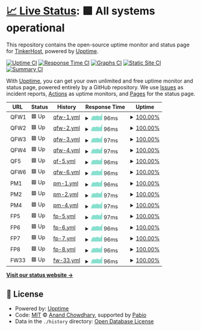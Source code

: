# [📈 Live Status](https://freehostingnodeuptime.tinkerhost.net): <!--live status--> **🟩 All systems operational**

This repository contains the open-source uptime monitor and status page for [TinkerHost](https://tinkerhost.net), powered by [Upptime](https://github.com/upptime/upptime).

[![Uptime CI](https://github.com/TinkerHost/upptime-free-hosting-central-servers/workflows/Uptime%20CI/badge.svg)](https://github.com/TinkerHost/upptime-free-hosting-central-servers/actions?query=workflow%3A%22Uptime+CI%22)
[![Response Time CI](https://github.com/TinkerHost/upptime-free-hosting-central-servers/workflows/Response%20Time%20CI/badge.svg)](https://github.com/TinkerHost/upptime-free-hosting-central-servers/actions?query=workflow%3A%22Response+Time+CI%22)
[![Graphs CI](https://github.com/TinkerHost/upptime-free-hosting-central-servers/workflows/Graphs%20CI/badge.svg)](https://github.com/TinkerHost/upptime-free-hosting-central-servers/actions?query=workflow%3A%22Graphs+CI%22)
[![Static Site CI](https://github.com/TinkerHost/upptime-free-hosting-central-servers/workflows/Static%20Site%20CI/badge.svg)](https://github.com/TinkerHost/upptime-free-hosting-central-servers/actions?query=workflow%3A%22Static+Site+CI%22)
[![Summary CI](https://github.com/TinkerHost/upptime-free-hosting-central-servers/workflows/Summary%20CI/badge.svg)](https://github.com/TinkerHost/upptime-free-hosting-central-servers/actions?query=workflow%3A%22Summary+CI%22)

With [Upptime](https://upptime.js.org), you can get your own unlimited and free uptime monitor and status page, powered entirely by a GitHub repository. We use [Issues](https://github.com/TinkerHost/upptime-free-hosting-central-servers/issues) as incident reports, [Actions](https://github.com/TinkerHost/upptime-free-hosting-central-servers/actions) as uptime monitors, and [Pages](https://freehostingnodeuptime.tinkerhost.net) for the status page.

<!--start: status pages-->
<!-- This summary is generated by Upptime (https://github.com/upptime/upptime) -->
<!-- Do not edit this manually, your changes will be overwritten -->
<!-- prettier-ignore -->
| URL | Status | History | Response Time | Uptime |
| --- | ------ | ------- | ------------- | ------ |
| <img alt="" src="https://icons.duckduckgo.com/ip3/null.ico" height="13"> QFW1 | 🟩 Up | [qfw-1.yml](https://github.com/TinkerHost/upptime-free-hosting-central-servers/commits/HEAD/history/qfw-1.yml) | <details><summary><img alt="Response time graph" src="./graphs/qfw-1/response-time-week.png" height="20"> 96ms</summary><br><a href="https://freehostingnodeuptime.tinkerhost.net/history/qfw-1"><img alt="Response time 97" src="https://img.shields.io/endpoint?url=https%3A%2F%2Fraw.githubusercontent.com%2FTinkerHost%2Fupptime-free-hosting-central-servers%2FHEAD%2Fapi%2Fqfw-1%2Fresponse-time.json"></a><br><a href="https://freehostingnodeuptime.tinkerhost.net/history/qfw-1"><img alt="24-hour response time 88" src="https://img.shields.io/endpoint?url=https%3A%2F%2Fraw.githubusercontent.com%2FTinkerHost%2Fupptime-free-hosting-central-servers%2FHEAD%2Fapi%2Fqfw-1%2Fresponse-time-day.json"></a><br><a href="https://freehostingnodeuptime.tinkerhost.net/history/qfw-1"><img alt="7-day response time 96" src="https://img.shields.io/endpoint?url=https%3A%2F%2Fraw.githubusercontent.com%2FTinkerHost%2Fupptime-free-hosting-central-servers%2FHEAD%2Fapi%2Fqfw-1%2Fresponse-time-week.json"></a><br><a href="https://freehostingnodeuptime.tinkerhost.net/history/qfw-1"><img alt="30-day response time 97" src="https://img.shields.io/endpoint?url=https%3A%2F%2Fraw.githubusercontent.com%2FTinkerHost%2Fupptime-free-hosting-central-servers%2FHEAD%2Fapi%2Fqfw-1%2Fresponse-time-month.json"></a><br><a href="https://freehostingnodeuptime.tinkerhost.net/history/qfw-1"><img alt="1-year response time 97" src="https://img.shields.io/endpoint?url=https%3A%2F%2Fraw.githubusercontent.com%2FTinkerHost%2Fupptime-free-hosting-central-servers%2FHEAD%2Fapi%2Fqfw-1%2Fresponse-time-year.json"></a></details> | <details><summary><a href="https://freehostingnodeuptime.tinkerhost.net/history/qfw-1">100.00%</a></summary><a href="https://freehostingnodeuptime.tinkerhost.net/history/qfw-1"><img alt="All-time uptime 100.00%" src="https://img.shields.io/endpoint?url=https%3A%2F%2Fraw.githubusercontent.com%2FTinkerHost%2Fupptime-free-hosting-central-servers%2FHEAD%2Fapi%2Fqfw-1%2Fuptime.json"></a><br><a href="https://freehostingnodeuptime.tinkerhost.net/history/qfw-1"><img alt="24-hour uptime 100.00%" src="https://img.shields.io/endpoint?url=https%3A%2F%2Fraw.githubusercontent.com%2FTinkerHost%2Fupptime-free-hosting-central-servers%2FHEAD%2Fapi%2Fqfw-1%2Fuptime-day.json"></a><br><a href="https://freehostingnodeuptime.tinkerhost.net/history/qfw-1"><img alt="7-day uptime 100.00%" src="https://img.shields.io/endpoint?url=https%3A%2F%2Fraw.githubusercontent.com%2FTinkerHost%2Fupptime-free-hosting-central-servers%2FHEAD%2Fapi%2Fqfw-1%2Fuptime-week.json"></a><br><a href="https://freehostingnodeuptime.tinkerhost.net/history/qfw-1"><img alt="30-day uptime 100.00%" src="https://img.shields.io/endpoint?url=https%3A%2F%2Fraw.githubusercontent.com%2FTinkerHost%2Fupptime-free-hosting-central-servers%2FHEAD%2Fapi%2Fqfw-1%2Fuptime-month.json"></a><br><a href="https://freehostingnodeuptime.tinkerhost.net/history/qfw-1"><img alt="1-year uptime 100.00%" src="https://img.shields.io/endpoint?url=https%3A%2F%2Fraw.githubusercontent.com%2FTinkerHost%2Fupptime-free-hosting-central-servers%2FHEAD%2Fapi%2Fqfw-1%2Fuptime-year.json"></a></details>
| <img alt="" src="https://icons.duckduckgo.com/ip3/null.ico" height="13"> QFW2 | 🟩 Up | [qfw-2.yml](https://github.com/TinkerHost/upptime-free-hosting-central-servers/commits/HEAD/history/qfw-2.yml) | <details><summary><img alt="Response time graph" src="./graphs/qfw-2/response-time-week.png" height="20"> 96ms</summary><br><a href="https://freehostingnodeuptime.tinkerhost.net/history/qfw-2"><img alt="Response time 97" src="https://img.shields.io/endpoint?url=https%3A%2F%2Fraw.githubusercontent.com%2FTinkerHost%2Fupptime-free-hosting-central-servers%2FHEAD%2Fapi%2Fqfw-2%2Fresponse-time.json"></a><br><a href="https://freehostingnodeuptime.tinkerhost.net/history/qfw-2"><img alt="24-hour response time 88" src="https://img.shields.io/endpoint?url=https%3A%2F%2Fraw.githubusercontent.com%2FTinkerHost%2Fupptime-free-hosting-central-servers%2FHEAD%2Fapi%2Fqfw-2%2Fresponse-time-day.json"></a><br><a href="https://freehostingnodeuptime.tinkerhost.net/history/qfw-2"><img alt="7-day response time 96" src="https://img.shields.io/endpoint?url=https%3A%2F%2Fraw.githubusercontent.com%2FTinkerHost%2Fupptime-free-hosting-central-servers%2FHEAD%2Fapi%2Fqfw-2%2Fresponse-time-week.json"></a><br><a href="https://freehostingnodeuptime.tinkerhost.net/history/qfw-2"><img alt="30-day response time 97" src="https://img.shields.io/endpoint?url=https%3A%2F%2Fraw.githubusercontent.com%2FTinkerHost%2Fupptime-free-hosting-central-servers%2FHEAD%2Fapi%2Fqfw-2%2Fresponse-time-month.json"></a><br><a href="https://freehostingnodeuptime.tinkerhost.net/history/qfw-2"><img alt="1-year response time 97" src="https://img.shields.io/endpoint?url=https%3A%2F%2Fraw.githubusercontent.com%2FTinkerHost%2Fupptime-free-hosting-central-servers%2FHEAD%2Fapi%2Fqfw-2%2Fresponse-time-year.json"></a></details> | <details><summary><a href="https://freehostingnodeuptime.tinkerhost.net/history/qfw-2">100.00%</a></summary><a href="https://freehostingnodeuptime.tinkerhost.net/history/qfw-2"><img alt="All-time uptime 100.00%" src="https://img.shields.io/endpoint?url=https%3A%2F%2Fraw.githubusercontent.com%2FTinkerHost%2Fupptime-free-hosting-central-servers%2FHEAD%2Fapi%2Fqfw-2%2Fuptime.json"></a><br><a href="https://freehostingnodeuptime.tinkerhost.net/history/qfw-2"><img alt="24-hour uptime 100.00%" src="https://img.shields.io/endpoint?url=https%3A%2F%2Fraw.githubusercontent.com%2FTinkerHost%2Fupptime-free-hosting-central-servers%2FHEAD%2Fapi%2Fqfw-2%2Fuptime-day.json"></a><br><a href="https://freehostingnodeuptime.tinkerhost.net/history/qfw-2"><img alt="7-day uptime 100.00%" src="https://img.shields.io/endpoint?url=https%3A%2F%2Fraw.githubusercontent.com%2FTinkerHost%2Fupptime-free-hosting-central-servers%2FHEAD%2Fapi%2Fqfw-2%2Fuptime-week.json"></a><br><a href="https://freehostingnodeuptime.tinkerhost.net/history/qfw-2"><img alt="30-day uptime 100.00%" src="https://img.shields.io/endpoint?url=https%3A%2F%2Fraw.githubusercontent.com%2FTinkerHost%2Fupptime-free-hosting-central-servers%2FHEAD%2Fapi%2Fqfw-2%2Fuptime-month.json"></a><br><a href="https://freehostingnodeuptime.tinkerhost.net/history/qfw-2"><img alt="1-year uptime 100.00%" src="https://img.shields.io/endpoint?url=https%3A%2F%2Fraw.githubusercontent.com%2FTinkerHost%2Fupptime-free-hosting-central-servers%2FHEAD%2Fapi%2Fqfw-2%2Fuptime-year.json"></a></details>
| <img alt="" src="https://icons.duckduckgo.com/ip3/null.ico" height="13"> QFW3 | 🟩 Up | [qfw-3.yml](https://github.com/TinkerHost/upptime-free-hosting-central-servers/commits/HEAD/history/qfw-3.yml) | <details><summary><img alt="Response time graph" src="./graphs/qfw-3/response-time-week.png" height="20"> 97ms</summary><br><a href="https://freehostingnodeuptime.tinkerhost.net/history/qfw-3"><img alt="Response time 97" src="https://img.shields.io/endpoint?url=https%3A%2F%2Fraw.githubusercontent.com%2FTinkerHost%2Fupptime-free-hosting-central-servers%2FHEAD%2Fapi%2Fqfw-3%2Fresponse-time.json"></a><br><a href="https://freehostingnodeuptime.tinkerhost.net/history/qfw-3"><img alt="24-hour response time 87" src="https://img.shields.io/endpoint?url=https%3A%2F%2Fraw.githubusercontent.com%2FTinkerHost%2Fupptime-free-hosting-central-servers%2FHEAD%2Fapi%2Fqfw-3%2Fresponse-time-day.json"></a><br><a href="https://freehostingnodeuptime.tinkerhost.net/history/qfw-3"><img alt="7-day response time 97" src="https://img.shields.io/endpoint?url=https%3A%2F%2Fraw.githubusercontent.com%2FTinkerHost%2Fupptime-free-hosting-central-servers%2FHEAD%2Fapi%2Fqfw-3%2Fresponse-time-week.json"></a><br><a href="https://freehostingnodeuptime.tinkerhost.net/history/qfw-3"><img alt="30-day response time 97" src="https://img.shields.io/endpoint?url=https%3A%2F%2Fraw.githubusercontent.com%2FTinkerHost%2Fupptime-free-hosting-central-servers%2FHEAD%2Fapi%2Fqfw-3%2Fresponse-time-month.json"></a><br><a href="https://freehostingnodeuptime.tinkerhost.net/history/qfw-3"><img alt="1-year response time 97" src="https://img.shields.io/endpoint?url=https%3A%2F%2Fraw.githubusercontent.com%2FTinkerHost%2Fupptime-free-hosting-central-servers%2FHEAD%2Fapi%2Fqfw-3%2Fresponse-time-year.json"></a></details> | <details><summary><a href="https://freehostingnodeuptime.tinkerhost.net/history/qfw-3">100.00%</a></summary><a href="https://freehostingnodeuptime.tinkerhost.net/history/qfw-3"><img alt="All-time uptime 100.00%" src="https://img.shields.io/endpoint?url=https%3A%2F%2Fraw.githubusercontent.com%2FTinkerHost%2Fupptime-free-hosting-central-servers%2FHEAD%2Fapi%2Fqfw-3%2Fuptime.json"></a><br><a href="https://freehostingnodeuptime.tinkerhost.net/history/qfw-3"><img alt="24-hour uptime 100.00%" src="https://img.shields.io/endpoint?url=https%3A%2F%2Fraw.githubusercontent.com%2FTinkerHost%2Fupptime-free-hosting-central-servers%2FHEAD%2Fapi%2Fqfw-3%2Fuptime-day.json"></a><br><a href="https://freehostingnodeuptime.tinkerhost.net/history/qfw-3"><img alt="7-day uptime 100.00%" src="https://img.shields.io/endpoint?url=https%3A%2F%2Fraw.githubusercontent.com%2FTinkerHost%2Fupptime-free-hosting-central-servers%2FHEAD%2Fapi%2Fqfw-3%2Fuptime-week.json"></a><br><a href="https://freehostingnodeuptime.tinkerhost.net/history/qfw-3"><img alt="30-day uptime 100.00%" src="https://img.shields.io/endpoint?url=https%3A%2F%2Fraw.githubusercontent.com%2FTinkerHost%2Fupptime-free-hosting-central-servers%2FHEAD%2Fapi%2Fqfw-3%2Fuptime-month.json"></a><br><a href="https://freehostingnodeuptime.tinkerhost.net/history/qfw-3"><img alt="1-year uptime 100.00%" src="https://img.shields.io/endpoint?url=https%3A%2F%2Fraw.githubusercontent.com%2FTinkerHost%2Fupptime-free-hosting-central-servers%2FHEAD%2Fapi%2Fqfw-3%2Fuptime-year.json"></a></details>
| <img alt="" src="https://icons.duckduckgo.com/ip3/null.ico" height="13"> QFW4 | 🟩 Up | [qfw-4.yml](https://github.com/TinkerHost/upptime-free-hosting-central-servers/commits/HEAD/history/qfw-4.yml) | <details><summary><img alt="Response time graph" src="./graphs/qfw-4/response-time-week.png" height="20"> 97ms</summary><br><a href="https://freehostingnodeuptime.tinkerhost.net/history/qfw-4"><img alt="Response time 97" src="https://img.shields.io/endpoint?url=https%3A%2F%2Fraw.githubusercontent.com%2FTinkerHost%2Fupptime-free-hosting-central-servers%2FHEAD%2Fapi%2Fqfw-4%2Fresponse-time.json"></a><br><a href="https://freehostingnodeuptime.tinkerhost.net/history/qfw-4"><img alt="24-hour response time 88" src="https://img.shields.io/endpoint?url=https%3A%2F%2Fraw.githubusercontent.com%2FTinkerHost%2Fupptime-free-hosting-central-servers%2FHEAD%2Fapi%2Fqfw-4%2Fresponse-time-day.json"></a><br><a href="https://freehostingnodeuptime.tinkerhost.net/history/qfw-4"><img alt="7-day response time 97" src="https://img.shields.io/endpoint?url=https%3A%2F%2Fraw.githubusercontent.com%2FTinkerHost%2Fupptime-free-hosting-central-servers%2FHEAD%2Fapi%2Fqfw-4%2Fresponse-time-week.json"></a><br><a href="https://freehostingnodeuptime.tinkerhost.net/history/qfw-4"><img alt="30-day response time 97" src="https://img.shields.io/endpoint?url=https%3A%2F%2Fraw.githubusercontent.com%2FTinkerHost%2Fupptime-free-hosting-central-servers%2FHEAD%2Fapi%2Fqfw-4%2Fresponse-time-month.json"></a><br><a href="https://freehostingnodeuptime.tinkerhost.net/history/qfw-4"><img alt="1-year response time 97" src="https://img.shields.io/endpoint?url=https%3A%2F%2Fraw.githubusercontent.com%2FTinkerHost%2Fupptime-free-hosting-central-servers%2FHEAD%2Fapi%2Fqfw-4%2Fresponse-time-year.json"></a></details> | <details><summary><a href="https://freehostingnodeuptime.tinkerhost.net/history/qfw-4">100.00%</a></summary><a href="https://freehostingnodeuptime.tinkerhost.net/history/qfw-4"><img alt="All-time uptime 100.00%" src="https://img.shields.io/endpoint?url=https%3A%2F%2Fraw.githubusercontent.com%2FTinkerHost%2Fupptime-free-hosting-central-servers%2FHEAD%2Fapi%2Fqfw-4%2Fuptime.json"></a><br><a href="https://freehostingnodeuptime.tinkerhost.net/history/qfw-4"><img alt="24-hour uptime 100.00%" src="https://img.shields.io/endpoint?url=https%3A%2F%2Fraw.githubusercontent.com%2FTinkerHost%2Fupptime-free-hosting-central-servers%2FHEAD%2Fapi%2Fqfw-4%2Fuptime-day.json"></a><br><a href="https://freehostingnodeuptime.tinkerhost.net/history/qfw-4"><img alt="7-day uptime 100.00%" src="https://img.shields.io/endpoint?url=https%3A%2F%2Fraw.githubusercontent.com%2FTinkerHost%2Fupptime-free-hosting-central-servers%2FHEAD%2Fapi%2Fqfw-4%2Fuptime-week.json"></a><br><a href="https://freehostingnodeuptime.tinkerhost.net/history/qfw-4"><img alt="30-day uptime 100.00%" src="https://img.shields.io/endpoint?url=https%3A%2F%2Fraw.githubusercontent.com%2FTinkerHost%2Fupptime-free-hosting-central-servers%2FHEAD%2Fapi%2Fqfw-4%2Fuptime-month.json"></a><br><a href="https://freehostingnodeuptime.tinkerhost.net/history/qfw-4"><img alt="1-year uptime 100.00%" src="https://img.shields.io/endpoint?url=https%3A%2F%2Fraw.githubusercontent.com%2FTinkerHost%2Fupptime-free-hosting-central-servers%2FHEAD%2Fapi%2Fqfw-4%2Fuptime-year.json"></a></details>
| <img alt="" src="https://icons.duckduckgo.com/ip3/null.ico" height="13"> QF5 | 🟩 Up | [qf-5.yml](https://github.com/TinkerHost/upptime-free-hosting-central-servers/commits/HEAD/history/qf-5.yml) | <details><summary><img alt="Response time graph" src="./graphs/qf-5/response-time-week.png" height="20"> 96ms</summary><br><a href="https://freehostingnodeuptime.tinkerhost.net/history/qf-5"><img alt="Response time 97" src="https://img.shields.io/endpoint?url=https%3A%2F%2Fraw.githubusercontent.com%2FTinkerHost%2Fupptime-free-hosting-central-servers%2FHEAD%2Fapi%2Fqf-5%2Fresponse-time.json"></a><br><a href="https://freehostingnodeuptime.tinkerhost.net/history/qf-5"><img alt="24-hour response time 88" src="https://img.shields.io/endpoint?url=https%3A%2F%2Fraw.githubusercontent.com%2FTinkerHost%2Fupptime-free-hosting-central-servers%2FHEAD%2Fapi%2Fqf-5%2Fresponse-time-day.json"></a><br><a href="https://freehostingnodeuptime.tinkerhost.net/history/qf-5"><img alt="7-day response time 96" src="https://img.shields.io/endpoint?url=https%3A%2F%2Fraw.githubusercontent.com%2FTinkerHost%2Fupptime-free-hosting-central-servers%2FHEAD%2Fapi%2Fqf-5%2Fresponse-time-week.json"></a><br><a href="https://freehostingnodeuptime.tinkerhost.net/history/qf-5"><img alt="30-day response time 97" src="https://img.shields.io/endpoint?url=https%3A%2F%2Fraw.githubusercontent.com%2FTinkerHost%2Fupptime-free-hosting-central-servers%2FHEAD%2Fapi%2Fqf-5%2Fresponse-time-month.json"></a><br><a href="https://freehostingnodeuptime.tinkerhost.net/history/qf-5"><img alt="1-year response time 97" src="https://img.shields.io/endpoint?url=https%3A%2F%2Fraw.githubusercontent.com%2FTinkerHost%2Fupptime-free-hosting-central-servers%2FHEAD%2Fapi%2Fqf-5%2Fresponse-time-year.json"></a></details> | <details><summary><a href="https://freehostingnodeuptime.tinkerhost.net/history/qf-5">100.00%</a></summary><a href="https://freehostingnodeuptime.tinkerhost.net/history/qf-5"><img alt="All-time uptime 100.00%" src="https://img.shields.io/endpoint?url=https%3A%2F%2Fraw.githubusercontent.com%2FTinkerHost%2Fupptime-free-hosting-central-servers%2FHEAD%2Fapi%2Fqf-5%2Fuptime.json"></a><br><a href="https://freehostingnodeuptime.tinkerhost.net/history/qf-5"><img alt="24-hour uptime 100.00%" src="https://img.shields.io/endpoint?url=https%3A%2F%2Fraw.githubusercontent.com%2FTinkerHost%2Fupptime-free-hosting-central-servers%2FHEAD%2Fapi%2Fqf-5%2Fuptime-day.json"></a><br><a href="https://freehostingnodeuptime.tinkerhost.net/history/qf-5"><img alt="7-day uptime 100.00%" src="https://img.shields.io/endpoint?url=https%3A%2F%2Fraw.githubusercontent.com%2FTinkerHost%2Fupptime-free-hosting-central-servers%2FHEAD%2Fapi%2Fqf-5%2Fuptime-week.json"></a><br><a href="https://freehostingnodeuptime.tinkerhost.net/history/qf-5"><img alt="30-day uptime 100.00%" src="https://img.shields.io/endpoint?url=https%3A%2F%2Fraw.githubusercontent.com%2FTinkerHost%2Fupptime-free-hosting-central-servers%2FHEAD%2Fapi%2Fqf-5%2Fuptime-month.json"></a><br><a href="https://freehostingnodeuptime.tinkerhost.net/history/qf-5"><img alt="1-year uptime 100.00%" src="https://img.shields.io/endpoint?url=https%3A%2F%2Fraw.githubusercontent.com%2FTinkerHost%2Fupptime-free-hosting-central-servers%2FHEAD%2Fapi%2Fqf-5%2Fuptime-year.json"></a></details>
| <img alt="" src="https://icons.duckduckgo.com/ip3/null.ico" height="13"> QFW6 | 🟩 Up | [qfw-6.yml](https://github.com/TinkerHost/upptime-free-hosting-central-servers/commits/HEAD/history/qfw-6.yml) | <details><summary><img alt="Response time graph" src="./graphs/qfw-6/response-time-week.png" height="20"> 96ms</summary><br><a href="https://freehostingnodeuptime.tinkerhost.net/history/qfw-6"><img alt="Response time 97" src="https://img.shields.io/endpoint?url=https%3A%2F%2Fraw.githubusercontent.com%2FTinkerHost%2Fupptime-free-hosting-central-servers%2FHEAD%2Fapi%2Fqfw-6%2Fresponse-time.json"></a><br><a href="https://freehostingnodeuptime.tinkerhost.net/history/qfw-6"><img alt="24-hour response time 87" src="https://img.shields.io/endpoint?url=https%3A%2F%2Fraw.githubusercontent.com%2FTinkerHost%2Fupptime-free-hosting-central-servers%2FHEAD%2Fapi%2Fqfw-6%2Fresponse-time-day.json"></a><br><a href="https://freehostingnodeuptime.tinkerhost.net/history/qfw-6"><img alt="7-day response time 96" src="https://img.shields.io/endpoint?url=https%3A%2F%2Fraw.githubusercontent.com%2FTinkerHost%2Fupptime-free-hosting-central-servers%2FHEAD%2Fapi%2Fqfw-6%2Fresponse-time-week.json"></a><br><a href="https://freehostingnodeuptime.tinkerhost.net/history/qfw-6"><img alt="30-day response time 97" src="https://img.shields.io/endpoint?url=https%3A%2F%2Fraw.githubusercontent.com%2FTinkerHost%2Fupptime-free-hosting-central-servers%2FHEAD%2Fapi%2Fqfw-6%2Fresponse-time-month.json"></a><br><a href="https://freehostingnodeuptime.tinkerhost.net/history/qfw-6"><img alt="1-year response time 97" src="https://img.shields.io/endpoint?url=https%3A%2F%2Fraw.githubusercontent.com%2FTinkerHost%2Fupptime-free-hosting-central-servers%2FHEAD%2Fapi%2Fqfw-6%2Fresponse-time-year.json"></a></details> | <details><summary><a href="https://freehostingnodeuptime.tinkerhost.net/history/qfw-6">100.00%</a></summary><a href="https://freehostingnodeuptime.tinkerhost.net/history/qfw-6"><img alt="All-time uptime 100.00%" src="https://img.shields.io/endpoint?url=https%3A%2F%2Fraw.githubusercontent.com%2FTinkerHost%2Fupptime-free-hosting-central-servers%2FHEAD%2Fapi%2Fqfw-6%2Fuptime.json"></a><br><a href="https://freehostingnodeuptime.tinkerhost.net/history/qfw-6"><img alt="24-hour uptime 100.00%" src="https://img.shields.io/endpoint?url=https%3A%2F%2Fraw.githubusercontent.com%2FTinkerHost%2Fupptime-free-hosting-central-servers%2FHEAD%2Fapi%2Fqfw-6%2Fuptime-day.json"></a><br><a href="https://freehostingnodeuptime.tinkerhost.net/history/qfw-6"><img alt="7-day uptime 100.00%" src="https://img.shields.io/endpoint?url=https%3A%2F%2Fraw.githubusercontent.com%2FTinkerHost%2Fupptime-free-hosting-central-servers%2FHEAD%2Fapi%2Fqfw-6%2Fuptime-week.json"></a><br><a href="https://freehostingnodeuptime.tinkerhost.net/history/qfw-6"><img alt="30-day uptime 100.00%" src="https://img.shields.io/endpoint?url=https%3A%2F%2Fraw.githubusercontent.com%2FTinkerHost%2Fupptime-free-hosting-central-servers%2FHEAD%2Fapi%2Fqfw-6%2Fuptime-month.json"></a><br><a href="https://freehostingnodeuptime.tinkerhost.net/history/qfw-6"><img alt="1-year uptime 100.00%" src="https://img.shields.io/endpoint?url=https%3A%2F%2Fraw.githubusercontent.com%2FTinkerHost%2Fupptime-free-hosting-central-servers%2FHEAD%2Fapi%2Fqfw-6%2Fuptime-year.json"></a></details>
| <img alt="" src="https://icons.duckduckgo.com/ip3/null.ico" height="13"> PM1 | 🟩 Up | [pm-1.yml](https://github.com/TinkerHost/upptime-free-hosting-central-servers/commits/HEAD/history/pm-1.yml) | <details><summary><img alt="Response time graph" src="./graphs/pm-1/response-time-week.png" height="20"> 96ms</summary><br><a href="https://freehostingnodeuptime.tinkerhost.net/history/pm-1"><img alt="Response time 97" src="https://img.shields.io/endpoint?url=https%3A%2F%2Fraw.githubusercontent.com%2FTinkerHost%2Fupptime-free-hosting-central-servers%2FHEAD%2Fapi%2Fpm-1%2Fresponse-time.json"></a><br><a href="https://freehostingnodeuptime.tinkerhost.net/history/pm-1"><img alt="24-hour response time 88" src="https://img.shields.io/endpoint?url=https%3A%2F%2Fraw.githubusercontent.com%2FTinkerHost%2Fupptime-free-hosting-central-servers%2FHEAD%2Fapi%2Fpm-1%2Fresponse-time-day.json"></a><br><a href="https://freehostingnodeuptime.tinkerhost.net/history/pm-1"><img alt="7-day response time 96" src="https://img.shields.io/endpoint?url=https%3A%2F%2Fraw.githubusercontent.com%2FTinkerHost%2Fupptime-free-hosting-central-servers%2FHEAD%2Fapi%2Fpm-1%2Fresponse-time-week.json"></a><br><a href="https://freehostingnodeuptime.tinkerhost.net/history/pm-1"><img alt="30-day response time 97" src="https://img.shields.io/endpoint?url=https%3A%2F%2Fraw.githubusercontent.com%2FTinkerHost%2Fupptime-free-hosting-central-servers%2FHEAD%2Fapi%2Fpm-1%2Fresponse-time-month.json"></a><br><a href="https://freehostingnodeuptime.tinkerhost.net/history/pm-1"><img alt="1-year response time 97" src="https://img.shields.io/endpoint?url=https%3A%2F%2Fraw.githubusercontent.com%2FTinkerHost%2Fupptime-free-hosting-central-servers%2FHEAD%2Fapi%2Fpm-1%2Fresponse-time-year.json"></a></details> | <details><summary><a href="https://freehostingnodeuptime.tinkerhost.net/history/pm-1">100.00%</a></summary><a href="https://freehostingnodeuptime.tinkerhost.net/history/pm-1"><img alt="All-time uptime 100.00%" src="https://img.shields.io/endpoint?url=https%3A%2F%2Fraw.githubusercontent.com%2FTinkerHost%2Fupptime-free-hosting-central-servers%2FHEAD%2Fapi%2Fpm-1%2Fuptime.json"></a><br><a href="https://freehostingnodeuptime.tinkerhost.net/history/pm-1"><img alt="24-hour uptime 100.00%" src="https://img.shields.io/endpoint?url=https%3A%2F%2Fraw.githubusercontent.com%2FTinkerHost%2Fupptime-free-hosting-central-servers%2FHEAD%2Fapi%2Fpm-1%2Fuptime-day.json"></a><br><a href="https://freehostingnodeuptime.tinkerhost.net/history/pm-1"><img alt="7-day uptime 100.00%" src="https://img.shields.io/endpoint?url=https%3A%2F%2Fraw.githubusercontent.com%2FTinkerHost%2Fupptime-free-hosting-central-servers%2FHEAD%2Fapi%2Fpm-1%2Fuptime-week.json"></a><br><a href="https://freehostingnodeuptime.tinkerhost.net/history/pm-1"><img alt="30-day uptime 100.00%" src="https://img.shields.io/endpoint?url=https%3A%2F%2Fraw.githubusercontent.com%2FTinkerHost%2Fupptime-free-hosting-central-servers%2FHEAD%2Fapi%2Fpm-1%2Fuptime-month.json"></a><br><a href="https://freehostingnodeuptime.tinkerhost.net/history/pm-1"><img alt="1-year uptime 100.00%" src="https://img.shields.io/endpoint?url=https%3A%2F%2Fraw.githubusercontent.com%2FTinkerHost%2Fupptime-free-hosting-central-servers%2FHEAD%2Fapi%2Fpm-1%2Fuptime-year.json"></a></details>
| <img alt="" src="https://icons.duckduckgo.com/ip3/null.ico" height="13"> PM2 | 🟩 Up | [pm-2.yml](https://github.com/TinkerHost/upptime-free-hosting-central-servers/commits/HEAD/history/pm-2.yml) | <details><summary><img alt="Response time graph" src="./graphs/pm-2/response-time-week.png" height="20"> 97ms</summary><br><a href="https://freehostingnodeuptime.tinkerhost.net/history/pm-2"><img alt="Response time 97" src="https://img.shields.io/endpoint?url=https%3A%2F%2Fraw.githubusercontent.com%2FTinkerHost%2Fupptime-free-hosting-central-servers%2FHEAD%2Fapi%2Fpm-2%2Fresponse-time.json"></a><br><a href="https://freehostingnodeuptime.tinkerhost.net/history/pm-2"><img alt="24-hour response time 88" src="https://img.shields.io/endpoint?url=https%3A%2F%2Fraw.githubusercontent.com%2FTinkerHost%2Fupptime-free-hosting-central-servers%2FHEAD%2Fapi%2Fpm-2%2Fresponse-time-day.json"></a><br><a href="https://freehostingnodeuptime.tinkerhost.net/history/pm-2"><img alt="7-day response time 97" src="https://img.shields.io/endpoint?url=https%3A%2F%2Fraw.githubusercontent.com%2FTinkerHost%2Fupptime-free-hosting-central-servers%2FHEAD%2Fapi%2Fpm-2%2Fresponse-time-week.json"></a><br><a href="https://freehostingnodeuptime.tinkerhost.net/history/pm-2"><img alt="30-day response time 97" src="https://img.shields.io/endpoint?url=https%3A%2F%2Fraw.githubusercontent.com%2FTinkerHost%2Fupptime-free-hosting-central-servers%2FHEAD%2Fapi%2Fpm-2%2Fresponse-time-month.json"></a><br><a href="https://freehostingnodeuptime.tinkerhost.net/history/pm-2"><img alt="1-year response time 97" src="https://img.shields.io/endpoint?url=https%3A%2F%2Fraw.githubusercontent.com%2FTinkerHost%2Fupptime-free-hosting-central-servers%2FHEAD%2Fapi%2Fpm-2%2Fresponse-time-year.json"></a></details> | <details><summary><a href="https://freehostingnodeuptime.tinkerhost.net/history/pm-2">100.00%</a></summary><a href="https://freehostingnodeuptime.tinkerhost.net/history/pm-2"><img alt="All-time uptime 100.00%" src="https://img.shields.io/endpoint?url=https%3A%2F%2Fraw.githubusercontent.com%2FTinkerHost%2Fupptime-free-hosting-central-servers%2FHEAD%2Fapi%2Fpm-2%2Fuptime.json"></a><br><a href="https://freehostingnodeuptime.tinkerhost.net/history/pm-2"><img alt="24-hour uptime 100.00%" src="https://img.shields.io/endpoint?url=https%3A%2F%2Fraw.githubusercontent.com%2FTinkerHost%2Fupptime-free-hosting-central-servers%2FHEAD%2Fapi%2Fpm-2%2Fuptime-day.json"></a><br><a href="https://freehostingnodeuptime.tinkerhost.net/history/pm-2"><img alt="7-day uptime 100.00%" src="https://img.shields.io/endpoint?url=https%3A%2F%2Fraw.githubusercontent.com%2FTinkerHost%2Fupptime-free-hosting-central-servers%2FHEAD%2Fapi%2Fpm-2%2Fuptime-week.json"></a><br><a href="https://freehostingnodeuptime.tinkerhost.net/history/pm-2"><img alt="30-day uptime 100.00%" src="https://img.shields.io/endpoint?url=https%3A%2F%2Fraw.githubusercontent.com%2FTinkerHost%2Fupptime-free-hosting-central-servers%2FHEAD%2Fapi%2Fpm-2%2Fuptime-month.json"></a><br><a href="https://freehostingnodeuptime.tinkerhost.net/history/pm-2"><img alt="1-year uptime 100.00%" src="https://img.shields.io/endpoint?url=https%3A%2F%2Fraw.githubusercontent.com%2FTinkerHost%2Fupptime-free-hosting-central-servers%2FHEAD%2Fapi%2Fpm-2%2Fuptime-year.json"></a></details>
| <img alt="" src="https://icons.duckduckgo.com/ip3/null.ico" height="13"> PM4 | 🟩 Up | [pm-4.yml](https://github.com/TinkerHost/upptime-free-hosting-central-servers/commits/HEAD/history/pm-4.yml) | <details><summary><img alt="Response time graph" src="./graphs/pm-4/response-time-week.png" height="20"> 97ms</summary><br><a href="https://freehostingnodeuptime.tinkerhost.net/history/pm-4"><img alt="Response time 97" src="https://img.shields.io/endpoint?url=https%3A%2F%2Fraw.githubusercontent.com%2FTinkerHost%2Fupptime-free-hosting-central-servers%2FHEAD%2Fapi%2Fpm-4%2Fresponse-time.json"></a><br><a href="https://freehostingnodeuptime.tinkerhost.net/history/pm-4"><img alt="24-hour response time 90" src="https://img.shields.io/endpoint?url=https%3A%2F%2Fraw.githubusercontent.com%2FTinkerHost%2Fupptime-free-hosting-central-servers%2FHEAD%2Fapi%2Fpm-4%2Fresponse-time-day.json"></a><br><a href="https://freehostingnodeuptime.tinkerhost.net/history/pm-4"><img alt="7-day response time 97" src="https://img.shields.io/endpoint?url=https%3A%2F%2Fraw.githubusercontent.com%2FTinkerHost%2Fupptime-free-hosting-central-servers%2FHEAD%2Fapi%2Fpm-4%2Fresponse-time-week.json"></a><br><a href="https://freehostingnodeuptime.tinkerhost.net/history/pm-4"><img alt="30-day response time 97" src="https://img.shields.io/endpoint?url=https%3A%2F%2Fraw.githubusercontent.com%2FTinkerHost%2Fupptime-free-hosting-central-servers%2FHEAD%2Fapi%2Fpm-4%2Fresponse-time-month.json"></a><br><a href="https://freehostingnodeuptime.tinkerhost.net/history/pm-4"><img alt="1-year response time 97" src="https://img.shields.io/endpoint?url=https%3A%2F%2Fraw.githubusercontent.com%2FTinkerHost%2Fupptime-free-hosting-central-servers%2FHEAD%2Fapi%2Fpm-4%2Fresponse-time-year.json"></a></details> | <details><summary><a href="https://freehostingnodeuptime.tinkerhost.net/history/pm-4">100.00%</a></summary><a href="https://freehostingnodeuptime.tinkerhost.net/history/pm-4"><img alt="All-time uptime 100.00%" src="https://img.shields.io/endpoint?url=https%3A%2F%2Fraw.githubusercontent.com%2FTinkerHost%2Fupptime-free-hosting-central-servers%2FHEAD%2Fapi%2Fpm-4%2Fuptime.json"></a><br><a href="https://freehostingnodeuptime.tinkerhost.net/history/pm-4"><img alt="24-hour uptime 100.00%" src="https://img.shields.io/endpoint?url=https%3A%2F%2Fraw.githubusercontent.com%2FTinkerHost%2Fupptime-free-hosting-central-servers%2FHEAD%2Fapi%2Fpm-4%2Fuptime-day.json"></a><br><a href="https://freehostingnodeuptime.tinkerhost.net/history/pm-4"><img alt="7-day uptime 100.00%" src="https://img.shields.io/endpoint?url=https%3A%2F%2Fraw.githubusercontent.com%2FTinkerHost%2Fupptime-free-hosting-central-servers%2FHEAD%2Fapi%2Fpm-4%2Fuptime-week.json"></a><br><a href="https://freehostingnodeuptime.tinkerhost.net/history/pm-4"><img alt="30-day uptime 100.00%" src="https://img.shields.io/endpoint?url=https%3A%2F%2Fraw.githubusercontent.com%2FTinkerHost%2Fupptime-free-hosting-central-servers%2FHEAD%2Fapi%2Fpm-4%2Fuptime-month.json"></a><br><a href="https://freehostingnodeuptime.tinkerhost.net/history/pm-4"><img alt="1-year uptime 100.00%" src="https://img.shields.io/endpoint?url=https%3A%2F%2Fraw.githubusercontent.com%2FTinkerHost%2Fupptime-free-hosting-central-servers%2FHEAD%2Fapi%2Fpm-4%2Fuptime-year.json"></a></details>
| <img alt="" src="https://icons.duckduckgo.com/ip3/null.ico" height="13"> FP5 | 🟩 Up | [fp-5.yml](https://github.com/TinkerHost/upptime-free-hosting-central-servers/commits/HEAD/history/fp-5.yml) | <details><summary><img alt="Response time graph" src="./graphs/fp-5/response-time-week.png" height="20"> 97ms</summary><br><a href="https://freehostingnodeuptime.tinkerhost.net/history/fp-5"><img alt="Response time 97" src="https://img.shields.io/endpoint?url=https%3A%2F%2Fraw.githubusercontent.com%2FTinkerHost%2Fupptime-free-hosting-central-servers%2FHEAD%2Fapi%2Ffp-5%2Fresponse-time.json"></a><br><a href="https://freehostingnodeuptime.tinkerhost.net/history/fp-5"><img alt="24-hour response time 88" src="https://img.shields.io/endpoint?url=https%3A%2F%2Fraw.githubusercontent.com%2FTinkerHost%2Fupptime-free-hosting-central-servers%2FHEAD%2Fapi%2Ffp-5%2Fresponse-time-day.json"></a><br><a href="https://freehostingnodeuptime.tinkerhost.net/history/fp-5"><img alt="7-day response time 97" src="https://img.shields.io/endpoint?url=https%3A%2F%2Fraw.githubusercontent.com%2FTinkerHost%2Fupptime-free-hosting-central-servers%2FHEAD%2Fapi%2Ffp-5%2Fresponse-time-week.json"></a><br><a href="https://freehostingnodeuptime.tinkerhost.net/history/fp-5"><img alt="30-day response time 97" src="https://img.shields.io/endpoint?url=https%3A%2F%2Fraw.githubusercontent.com%2FTinkerHost%2Fupptime-free-hosting-central-servers%2FHEAD%2Fapi%2Ffp-5%2Fresponse-time-month.json"></a><br><a href="https://freehostingnodeuptime.tinkerhost.net/history/fp-5"><img alt="1-year response time 97" src="https://img.shields.io/endpoint?url=https%3A%2F%2Fraw.githubusercontent.com%2FTinkerHost%2Fupptime-free-hosting-central-servers%2FHEAD%2Fapi%2Ffp-5%2Fresponse-time-year.json"></a></details> | <details><summary><a href="https://freehostingnodeuptime.tinkerhost.net/history/fp-5">100.00%</a></summary><a href="https://freehostingnodeuptime.tinkerhost.net/history/fp-5"><img alt="All-time uptime 100.00%" src="https://img.shields.io/endpoint?url=https%3A%2F%2Fraw.githubusercontent.com%2FTinkerHost%2Fupptime-free-hosting-central-servers%2FHEAD%2Fapi%2Ffp-5%2Fuptime.json"></a><br><a href="https://freehostingnodeuptime.tinkerhost.net/history/fp-5"><img alt="24-hour uptime 100.00%" src="https://img.shields.io/endpoint?url=https%3A%2F%2Fraw.githubusercontent.com%2FTinkerHost%2Fupptime-free-hosting-central-servers%2FHEAD%2Fapi%2Ffp-5%2Fuptime-day.json"></a><br><a href="https://freehostingnodeuptime.tinkerhost.net/history/fp-5"><img alt="7-day uptime 100.00%" src="https://img.shields.io/endpoint?url=https%3A%2F%2Fraw.githubusercontent.com%2FTinkerHost%2Fupptime-free-hosting-central-servers%2FHEAD%2Fapi%2Ffp-5%2Fuptime-week.json"></a><br><a href="https://freehostingnodeuptime.tinkerhost.net/history/fp-5"><img alt="30-day uptime 100.00%" src="https://img.shields.io/endpoint?url=https%3A%2F%2Fraw.githubusercontent.com%2FTinkerHost%2Fupptime-free-hosting-central-servers%2FHEAD%2Fapi%2Ffp-5%2Fuptime-month.json"></a><br><a href="https://freehostingnodeuptime.tinkerhost.net/history/fp-5"><img alt="1-year uptime 100.00%" src="https://img.shields.io/endpoint?url=https%3A%2F%2Fraw.githubusercontent.com%2FTinkerHost%2Fupptime-free-hosting-central-servers%2FHEAD%2Fapi%2Ffp-5%2Fuptime-year.json"></a></details>
| <img alt="" src="https://icons.duckduckgo.com/ip3/null.ico" height="13"> FP6 | 🟩 Up | [fp-6.yml](https://github.com/TinkerHost/upptime-free-hosting-central-servers/commits/HEAD/history/fp-6.yml) | <details><summary><img alt="Response time graph" src="./graphs/fp-6/response-time-week.png" height="20"> 96ms</summary><br><a href="https://freehostingnodeuptime.tinkerhost.net/history/fp-6"><img alt="Response time 96" src="https://img.shields.io/endpoint?url=https%3A%2F%2Fraw.githubusercontent.com%2FTinkerHost%2Fupptime-free-hosting-central-servers%2FHEAD%2Fapi%2Ffp-6%2Fresponse-time.json"></a><br><a href="https://freehostingnodeuptime.tinkerhost.net/history/fp-6"><img alt="24-hour response time 88" src="https://img.shields.io/endpoint?url=https%3A%2F%2Fraw.githubusercontent.com%2FTinkerHost%2Fupptime-free-hosting-central-servers%2FHEAD%2Fapi%2Ffp-6%2Fresponse-time-day.json"></a><br><a href="https://freehostingnodeuptime.tinkerhost.net/history/fp-6"><img alt="7-day response time 96" src="https://img.shields.io/endpoint?url=https%3A%2F%2Fraw.githubusercontent.com%2FTinkerHost%2Fupptime-free-hosting-central-servers%2FHEAD%2Fapi%2Ffp-6%2Fresponse-time-week.json"></a><br><a href="https://freehostingnodeuptime.tinkerhost.net/history/fp-6"><img alt="30-day response time 96" src="https://img.shields.io/endpoint?url=https%3A%2F%2Fraw.githubusercontent.com%2FTinkerHost%2Fupptime-free-hosting-central-servers%2FHEAD%2Fapi%2Ffp-6%2Fresponse-time-month.json"></a><br><a href="https://freehostingnodeuptime.tinkerhost.net/history/fp-6"><img alt="1-year response time 96" src="https://img.shields.io/endpoint?url=https%3A%2F%2Fraw.githubusercontent.com%2FTinkerHost%2Fupptime-free-hosting-central-servers%2FHEAD%2Fapi%2Ffp-6%2Fresponse-time-year.json"></a></details> | <details><summary><a href="https://freehostingnodeuptime.tinkerhost.net/history/fp-6">100.00%</a></summary><a href="https://freehostingnodeuptime.tinkerhost.net/history/fp-6"><img alt="All-time uptime 100.00%" src="https://img.shields.io/endpoint?url=https%3A%2F%2Fraw.githubusercontent.com%2FTinkerHost%2Fupptime-free-hosting-central-servers%2FHEAD%2Fapi%2Ffp-6%2Fuptime.json"></a><br><a href="https://freehostingnodeuptime.tinkerhost.net/history/fp-6"><img alt="24-hour uptime 100.00%" src="https://img.shields.io/endpoint?url=https%3A%2F%2Fraw.githubusercontent.com%2FTinkerHost%2Fupptime-free-hosting-central-servers%2FHEAD%2Fapi%2Ffp-6%2Fuptime-day.json"></a><br><a href="https://freehostingnodeuptime.tinkerhost.net/history/fp-6"><img alt="7-day uptime 100.00%" src="https://img.shields.io/endpoint?url=https%3A%2F%2Fraw.githubusercontent.com%2FTinkerHost%2Fupptime-free-hosting-central-servers%2FHEAD%2Fapi%2Ffp-6%2Fuptime-week.json"></a><br><a href="https://freehostingnodeuptime.tinkerhost.net/history/fp-6"><img alt="30-day uptime 100.00%" src="https://img.shields.io/endpoint?url=https%3A%2F%2Fraw.githubusercontent.com%2FTinkerHost%2Fupptime-free-hosting-central-servers%2FHEAD%2Fapi%2Ffp-6%2Fuptime-month.json"></a><br><a href="https://freehostingnodeuptime.tinkerhost.net/history/fp-6"><img alt="1-year uptime 100.00%" src="https://img.shields.io/endpoint?url=https%3A%2F%2Fraw.githubusercontent.com%2FTinkerHost%2Fupptime-free-hosting-central-servers%2FHEAD%2Fapi%2Ffp-6%2Fuptime-year.json"></a></details>
| <img alt="" src="https://icons.duckduckgo.com/ip3/null.ico" height="13"> FP7 | 🟩 Up | [fp-7.yml](https://github.com/TinkerHost/upptime-free-hosting-central-servers/commits/HEAD/history/fp-7.yml) | <details><summary><img alt="Response time graph" src="./graphs/fp-7/response-time-week.png" height="20"> 96ms</summary><br><a href="https://freehostingnodeuptime.tinkerhost.net/history/fp-7"><img alt="Response time 97" src="https://img.shields.io/endpoint?url=https%3A%2F%2Fraw.githubusercontent.com%2FTinkerHost%2Fupptime-free-hosting-central-servers%2FHEAD%2Fapi%2Ffp-7%2Fresponse-time.json"></a><br><a href="https://freehostingnodeuptime.tinkerhost.net/history/fp-7"><img alt="24-hour response time 88" src="https://img.shields.io/endpoint?url=https%3A%2F%2Fraw.githubusercontent.com%2FTinkerHost%2Fupptime-free-hosting-central-servers%2FHEAD%2Fapi%2Ffp-7%2Fresponse-time-day.json"></a><br><a href="https://freehostingnodeuptime.tinkerhost.net/history/fp-7"><img alt="7-day response time 96" src="https://img.shields.io/endpoint?url=https%3A%2F%2Fraw.githubusercontent.com%2FTinkerHost%2Fupptime-free-hosting-central-servers%2FHEAD%2Fapi%2Ffp-7%2Fresponse-time-week.json"></a><br><a href="https://freehostingnodeuptime.tinkerhost.net/history/fp-7"><img alt="30-day response time 97" src="https://img.shields.io/endpoint?url=https%3A%2F%2Fraw.githubusercontent.com%2FTinkerHost%2Fupptime-free-hosting-central-servers%2FHEAD%2Fapi%2Ffp-7%2Fresponse-time-month.json"></a><br><a href="https://freehostingnodeuptime.tinkerhost.net/history/fp-7"><img alt="1-year response time 97" src="https://img.shields.io/endpoint?url=https%3A%2F%2Fraw.githubusercontent.com%2FTinkerHost%2Fupptime-free-hosting-central-servers%2FHEAD%2Fapi%2Ffp-7%2Fresponse-time-year.json"></a></details> | <details><summary><a href="https://freehostingnodeuptime.tinkerhost.net/history/fp-7">100.00%</a></summary><a href="https://freehostingnodeuptime.tinkerhost.net/history/fp-7"><img alt="All-time uptime 100.00%" src="https://img.shields.io/endpoint?url=https%3A%2F%2Fraw.githubusercontent.com%2FTinkerHost%2Fupptime-free-hosting-central-servers%2FHEAD%2Fapi%2Ffp-7%2Fuptime.json"></a><br><a href="https://freehostingnodeuptime.tinkerhost.net/history/fp-7"><img alt="24-hour uptime 100.00%" src="https://img.shields.io/endpoint?url=https%3A%2F%2Fraw.githubusercontent.com%2FTinkerHost%2Fupptime-free-hosting-central-servers%2FHEAD%2Fapi%2Ffp-7%2Fuptime-day.json"></a><br><a href="https://freehostingnodeuptime.tinkerhost.net/history/fp-7"><img alt="7-day uptime 100.00%" src="https://img.shields.io/endpoint?url=https%3A%2F%2Fraw.githubusercontent.com%2FTinkerHost%2Fupptime-free-hosting-central-servers%2FHEAD%2Fapi%2Ffp-7%2Fuptime-week.json"></a><br><a href="https://freehostingnodeuptime.tinkerhost.net/history/fp-7"><img alt="30-day uptime 100.00%" src="https://img.shields.io/endpoint?url=https%3A%2F%2Fraw.githubusercontent.com%2FTinkerHost%2Fupptime-free-hosting-central-servers%2FHEAD%2Fapi%2Ffp-7%2Fuptime-month.json"></a><br><a href="https://freehostingnodeuptime.tinkerhost.net/history/fp-7"><img alt="1-year uptime 100.00%" src="https://img.shields.io/endpoint?url=https%3A%2F%2Fraw.githubusercontent.com%2FTinkerHost%2Fupptime-free-hosting-central-servers%2FHEAD%2Fapi%2Ffp-7%2Fuptime-year.json"></a></details>
| <img alt="" src="https://icons.duckduckgo.com/ip3/null.ico" height="13"> FP8 | 🟩 Up | [fp-8.yml](https://github.com/TinkerHost/upptime-free-hosting-central-servers/commits/HEAD/history/fp-8.yml) | <details><summary><img alt="Response time graph" src="./graphs/fp-8/response-time-week.png" height="20"> 96ms</summary><br><a href="https://freehostingnodeuptime.tinkerhost.net/history/fp-8"><img alt="Response time 97" src="https://img.shields.io/endpoint?url=https%3A%2F%2Fraw.githubusercontent.com%2FTinkerHost%2Fupptime-free-hosting-central-servers%2FHEAD%2Fapi%2Ffp-8%2Fresponse-time.json"></a><br><a href="https://freehostingnodeuptime.tinkerhost.net/history/fp-8"><img alt="24-hour response time 88" src="https://img.shields.io/endpoint?url=https%3A%2F%2Fraw.githubusercontent.com%2FTinkerHost%2Fupptime-free-hosting-central-servers%2FHEAD%2Fapi%2Ffp-8%2Fresponse-time-day.json"></a><br><a href="https://freehostingnodeuptime.tinkerhost.net/history/fp-8"><img alt="7-day response time 96" src="https://img.shields.io/endpoint?url=https%3A%2F%2Fraw.githubusercontent.com%2FTinkerHost%2Fupptime-free-hosting-central-servers%2FHEAD%2Fapi%2Ffp-8%2Fresponse-time-week.json"></a><br><a href="https://freehostingnodeuptime.tinkerhost.net/history/fp-8"><img alt="30-day response time 97" src="https://img.shields.io/endpoint?url=https%3A%2F%2Fraw.githubusercontent.com%2FTinkerHost%2Fupptime-free-hosting-central-servers%2FHEAD%2Fapi%2Ffp-8%2Fresponse-time-month.json"></a><br><a href="https://freehostingnodeuptime.tinkerhost.net/history/fp-8"><img alt="1-year response time 97" src="https://img.shields.io/endpoint?url=https%3A%2F%2Fraw.githubusercontent.com%2FTinkerHost%2Fupptime-free-hosting-central-servers%2FHEAD%2Fapi%2Ffp-8%2Fresponse-time-year.json"></a></details> | <details><summary><a href="https://freehostingnodeuptime.tinkerhost.net/history/fp-8">100.00%</a></summary><a href="https://freehostingnodeuptime.tinkerhost.net/history/fp-8"><img alt="All-time uptime 100.00%" src="https://img.shields.io/endpoint?url=https%3A%2F%2Fraw.githubusercontent.com%2FTinkerHost%2Fupptime-free-hosting-central-servers%2FHEAD%2Fapi%2Ffp-8%2Fuptime.json"></a><br><a href="https://freehostingnodeuptime.tinkerhost.net/history/fp-8"><img alt="24-hour uptime 100.00%" src="https://img.shields.io/endpoint?url=https%3A%2F%2Fraw.githubusercontent.com%2FTinkerHost%2Fupptime-free-hosting-central-servers%2FHEAD%2Fapi%2Ffp-8%2Fuptime-day.json"></a><br><a href="https://freehostingnodeuptime.tinkerhost.net/history/fp-8"><img alt="7-day uptime 100.00%" src="https://img.shields.io/endpoint?url=https%3A%2F%2Fraw.githubusercontent.com%2FTinkerHost%2Fupptime-free-hosting-central-servers%2FHEAD%2Fapi%2Ffp-8%2Fuptime-week.json"></a><br><a href="https://freehostingnodeuptime.tinkerhost.net/history/fp-8"><img alt="30-day uptime 100.00%" src="https://img.shields.io/endpoint?url=https%3A%2F%2Fraw.githubusercontent.com%2FTinkerHost%2Fupptime-free-hosting-central-servers%2FHEAD%2Fapi%2Ffp-8%2Fuptime-month.json"></a><br><a href="https://freehostingnodeuptime.tinkerhost.net/history/fp-8"><img alt="1-year uptime 100.00%" src="https://img.shields.io/endpoint?url=https%3A%2F%2Fraw.githubusercontent.com%2FTinkerHost%2Fupptime-free-hosting-central-servers%2FHEAD%2Fapi%2Ffp-8%2Fuptime-year.json"></a></details>
| <img alt="" src="https://icons.duckduckgo.com/ip3/null.ico" height="13"> FW33 | 🟩 Up | [fw-33.yml](https://github.com/TinkerHost/upptime-free-hosting-central-servers/commits/HEAD/history/fw-33.yml) | <details><summary><img alt="Response time graph" src="./graphs/fw-33/response-time-week.png" height="20"> 96ms</summary><br><a href="https://freehostingnodeuptime.tinkerhost.net/history/fw-33"><img alt="Response time 96" src="https://img.shields.io/endpoint?url=https%3A%2F%2Fraw.githubusercontent.com%2FTinkerHost%2Fupptime-free-hosting-central-servers%2FHEAD%2Fapi%2Ffw-33%2Fresponse-time.json"></a><br><a href="https://freehostingnodeuptime.tinkerhost.net/history/fw-33"><img alt="24-hour response time 88" src="https://img.shields.io/endpoint?url=https%3A%2F%2Fraw.githubusercontent.com%2FTinkerHost%2Fupptime-free-hosting-central-servers%2FHEAD%2Fapi%2Ffw-33%2Fresponse-time-day.json"></a><br><a href="https://freehostingnodeuptime.tinkerhost.net/history/fw-33"><img alt="7-day response time 96" src="https://img.shields.io/endpoint?url=https%3A%2F%2Fraw.githubusercontent.com%2FTinkerHost%2Fupptime-free-hosting-central-servers%2FHEAD%2Fapi%2Ffw-33%2Fresponse-time-week.json"></a><br><a href="https://freehostingnodeuptime.tinkerhost.net/history/fw-33"><img alt="30-day response time 96" src="https://img.shields.io/endpoint?url=https%3A%2F%2Fraw.githubusercontent.com%2FTinkerHost%2Fupptime-free-hosting-central-servers%2FHEAD%2Fapi%2Ffw-33%2Fresponse-time-month.json"></a><br><a href="https://freehostingnodeuptime.tinkerhost.net/history/fw-33"><img alt="1-year response time 96" src="https://img.shields.io/endpoint?url=https%3A%2F%2Fraw.githubusercontent.com%2FTinkerHost%2Fupptime-free-hosting-central-servers%2FHEAD%2Fapi%2Ffw-33%2Fresponse-time-year.json"></a></details> | <details><summary><a href="https://freehostingnodeuptime.tinkerhost.net/history/fw-33">100.00%</a></summary><a href="https://freehostingnodeuptime.tinkerhost.net/history/fw-33"><img alt="All-time uptime 100.00%" src="https://img.shields.io/endpoint?url=https%3A%2F%2Fraw.githubusercontent.com%2FTinkerHost%2Fupptime-free-hosting-central-servers%2FHEAD%2Fapi%2Ffw-33%2Fuptime.json"></a><br><a href="https://freehostingnodeuptime.tinkerhost.net/history/fw-33"><img alt="24-hour uptime 100.00%" src="https://img.shields.io/endpoint?url=https%3A%2F%2Fraw.githubusercontent.com%2FTinkerHost%2Fupptime-free-hosting-central-servers%2FHEAD%2Fapi%2Ffw-33%2Fuptime-day.json"></a><br><a href="https://freehostingnodeuptime.tinkerhost.net/history/fw-33"><img alt="7-day uptime 100.00%" src="https://img.shields.io/endpoint?url=https%3A%2F%2Fraw.githubusercontent.com%2FTinkerHost%2Fupptime-free-hosting-central-servers%2FHEAD%2Fapi%2Ffw-33%2Fuptime-week.json"></a><br><a href="https://freehostingnodeuptime.tinkerhost.net/history/fw-33"><img alt="30-day uptime 100.00%" src="https://img.shields.io/endpoint?url=https%3A%2F%2Fraw.githubusercontent.com%2FTinkerHost%2Fupptime-free-hosting-central-servers%2FHEAD%2Fapi%2Ffw-33%2Fuptime-month.json"></a><br><a href="https://freehostingnodeuptime.tinkerhost.net/history/fw-33"><img alt="1-year uptime 100.00%" src="https://img.shields.io/endpoint?url=https%3A%2F%2Fraw.githubusercontent.com%2FTinkerHost%2Fupptime-free-hosting-central-servers%2FHEAD%2Fapi%2Ffw-33%2Fuptime-year.json"></a></details>

<!--end: status pages-->

[**Visit our status website →**](https://freehostingnodeuptime.tinkerhost.net)

## 📄 License

- Powered by: [Upptime](https://github.com/upptime/upptime)
- Code: [MIT](./LICENSE) © [Anand Chowdhary](https://anandchowdhary.com), supported by [Pabio](https://pabio.com)
- Data in the `./history` directory: [Open Database License](https://opendatacommons.org/licenses/odbl/1-0/)
